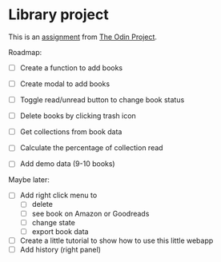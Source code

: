 # Library project

This is an [assignment](https://www.theodinproject.com/lessons/node-path-javascript-library#assignment) from [The Odin Project](https://www.theodinproject.com).

Roadmap:
- [ ] Create a function to add books
- [ ] Create modal to add books
- [ ] Toggle read/unread button to change book status
- [ ] Delete books by clicking trash icon
- [ ] Get collections from book data
- [ ] Calculate the percentage of collection read
- [ ] Add demo data (9-10 books)



Maybe later:
- [ ] Add right click menu to 
  - [ ] delete
  - [ ] see book on Amazon or Goodreads
  - [ ] change state
  - [ ] export book data
- [ ] Create a little tutorial to show how to use this little webapp
- [ ] Add history (right panel)